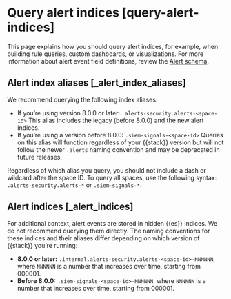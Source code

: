 # Query alert indices [query-alert-indices]

This page explains how you should query alert indices, for example, when building rule queries, custom dashboards, or visualizations. For more information about alert event field definitions, review the [Alert schema](https://www.elastic.co/guide/en/security/current/alert-schema.html).


## Alert index aliases [_alert_index_aliases] 

We recommend querying the following index aliases:

* If you’re using version 8.0.0 or later: `.alerts-security.alerts-<space-id>` This alias includes the legacy (before 8.0.0) and the new alert indices.
* If you’re using a version before 8.0.0: `.siem-signals-<space-id>` Queries on this alias will function regardless of your {{stack}} version but will not follow the newer `.alerts` naming convention and may be deprecated in future releases.

Regardless of which alias you query, you should not include a dash or wildcard after the space ID. To query all spaces, use the following syntax: `.alerts-security.alerts-*` or `.siem-signals-*`.


## Alert indices [_alert_indices] 

For additional context, alert events are stored in hidden {{es}} indices. We do not recommend querying them directly. The naming conventions for these indices and their aliases differ depending on which version of {{stack}} you’re running:

* **8.0.0 or later:** `.internal.alerts-security.alerts-<space-id>-NNNNNN`, where `NNNNNN` is a number that increases over time, starting from 000001.
* **Before 8.0.0:** `.siem-signals-<space-id>-NNNNNN`, where `NNNNNN` is a number that increases over time, starting from 000001.

